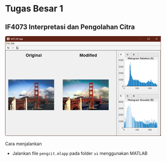 # Tugas Besar 1

## IF4073 Interpretasi dan Pengolahan Citra

![App](assets/app.png)

Cara menjalankan

- Jalankan file `pengcit.mlapp` pada folder `ui` menggunakan MATLAB
